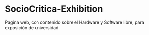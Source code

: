 # SocioCritica-Exhibition
Pagina web, con contenido sobre el Hardware y Software libre, para exposición de universidad
